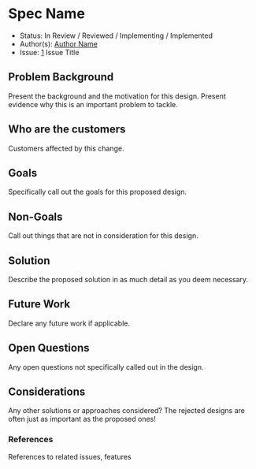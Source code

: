 
# Spec Name

* Status: In Review / Reviewed / Implementing / Implemented
* Author(s): [Author Name](https://github.com/NuGet)
* Issue: [1](https://github.com/NuGet/Home/issues/1) Issue Title

## Problem Background

Present the background and the motivation for this design. 
Present evidence why this is an important problem to tackle.

## Who are the customers

Customers affected by this change.

## Goals

Specifically call out the goals for this proposed design.

## Non-Goals

Call out things that are not in consideration for this design. 

## Solution

Describe the proposed solution in as much detail as you deem necessary.

## Future Work

Declare any future work if applicable.

## Open Questions

Any open questions not specifically called out in the design.

## Considerations

Any other solutions or approaches considered? 
The rejected designs are often just as important as the proposed ones!

### References

References to related issues, features
